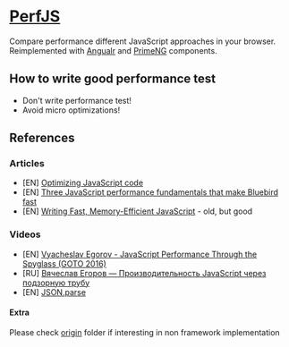 # [PerfJS](//perfjs.pencroff.com)
Compare performance different JavaScript approaches in your browser.
Reimplemented with [Angualr](//angular.io/) and [PrimeNG](//www.primefaces.org/primeng/#/) components.

## How to write good performance test

* Don't write performance test!
* Avoid micro optimizations!

## References

### Articles

* [EN] [Optimizing JavaScript code](//goo.gl/D4nRvA)
* [EN] [Three JavaScript performance fundamentals that make Bluebird fast](//goo.gl/7q4sPG)
* [EN] [Writing Fast, Memory-Efficient JavaScript](//goo.gl/RFi2a1) - old, but good

### Videos

* [EN] [Vyacheslav Egorov - JavaScript Performance Through the Spyglass (GOTO 2016)](http://goo.gl/7ILVX3)
* [RU] [Вячеслав Егоров — Производительность JavaScript через подзорную трубу](http://goo.gl/Z2Mrwp)
* [EN] [JSON.parse](https://www.youtube.com/watch?v=ff4fgQxPaO0)

#### Extra

Please check [origin](//github.com/Pencroff/PerfJS/tree/master/origin) folder if interesting in non framework implementation
